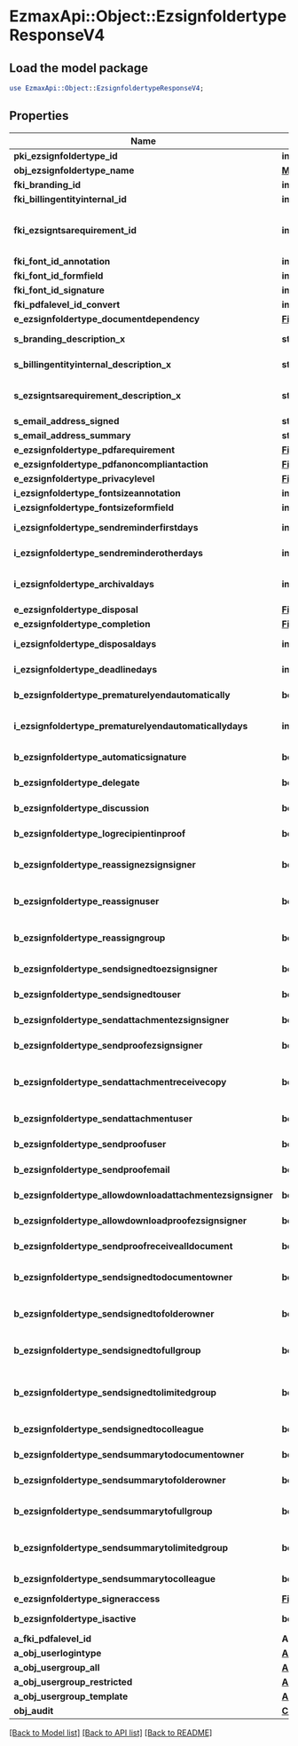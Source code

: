 # EzmaxApi::Object::EzsignfoldertypeResponseV4

## Load the model package
```perl
use EzmaxApi::Object::EzsignfoldertypeResponseV4;
```

## Properties
Name | Type | Description | Notes
------------ | ------------- | ------------- | -------------
**pki_ezsignfoldertype_id** | **int** | The unique ID of the Ezsignfoldertype. | 
**obj_ezsignfoldertype_name** | [**MultilingualEzsignfoldertypeName**](MultilingualEzsignfoldertypeName.md) |  | 
**fki_branding_id** | **int** | The unique ID of the Branding | 
**fki_billingentityinternal_id** | **int** | The unique ID of the Billingentityinternal. | [optional] 
**fki_ezsigntsarequirement_id** | **int** | The unique ID of the Ezsigntsarequirement.  Determine if a Time Stamping Authority should add a timestamp on each of the signature. Valid values:  |Value|Description| |-|-| |1|No. TSA Timestamping will requested. This will make all signatures a lot faster since no round-trip to the TSA server will be required. Timestamping will be made using eZsign server&#39;s time.| |2|Best effort. Timestamping from a Time Stamping Authority will be requested but is not mandatory. In the very improbable case it cannot be completed, the timestamping will be made using eZsign server&#39;s time. **Additional fee applies**| |3|Mandatory. Timestamping from a Time Stamping Authority will be requested and is mandatory. In the very improbable case it cannot be completed, the signature will fail and the user will be asked to retry. **Additional fee applies**| | [optional] 
**fki_font_id_annotation** | **int** | The unique ID of the Font | [optional] 
**fki_font_id_formfield** | **int** | The unique ID of the Font | [optional] 
**fki_font_id_signature** | **int** | The unique ID of the Font | [optional] 
**fki_pdfalevel_id_convert** | **int** | The unique ID of the Pdfalevel | [optional] 
**e_ezsignfoldertype_documentdependency** | [**FieldEEzsignfoldertypeDocumentdependency**](FieldEEzsignfoldertypeDocumentdependency.md) |  | [optional] 
**s_branding_description_x** | **string** | The Description of the Branding in the language of the requester | 
**s_billingentityinternal_description_x** | **string** | The description of the Billingentityinternal in the language of the requester | [optional] 
**s_ezsigntsarequirement_description_x** | **string** | The description of the Ezsigntsarequirement in the language of the requester | [optional] 
**s_email_address_signed** | **string** | The email address. | [optional] 
**s_email_address_summary** | **string** | The email address. | [optional] 
**e_ezsignfoldertype_pdfarequirement** | [**FieldEEzsignfoldertypePdfarequirement**](FieldEEzsignfoldertypePdfarequirement.md) |  | [optional] 
**e_ezsignfoldertype_pdfanoncompliantaction** | [**FieldEEzsignfoldertypePdfanoncompliantaction**](FieldEEzsignfoldertypePdfanoncompliantaction.md) |  | [optional] 
**e_ezsignfoldertype_privacylevel** | [**FieldEEzsignfoldertypePrivacylevel**](FieldEEzsignfoldertypePrivacylevel.md) |  | 
**i_ezsignfoldertype_fontsizeannotation** | **int** | Font size for annotations | [optional] 
**i_ezsignfoldertype_fontsizeformfield** | **int** | Font size for form fields | [optional] 
**i_ezsignfoldertype_sendreminderfirstdays** | **int** | The number of days before the the first reminder sending | [optional] 
**i_ezsignfoldertype_sendreminderotherdays** | **int** | The number of days after the first reminder sending | [optional] 
**i_ezsignfoldertype_archivaldays** | **int** | The number of days before the archival of Ezsignfolders created using this Ezsignfoldertype | 
**e_ezsignfoldertype_disposal** | [**FieldEEzsignfoldertypeDisposal**](FieldEEzsignfoldertypeDisposal.md) |  | 
**e_ezsignfoldertype_completion** | [**FieldEEzsignfoldertypeCompletion**](FieldEEzsignfoldertypeCompletion.md) |  | 
**i_ezsignfoldertype_disposaldays** | **int** | The number of days after the archival before the disposal of the Ezsignfolder | [optional] 
**i_ezsignfoldertype_deadlinedays** | **int** | The number of days to get all Ezsignsignatures | 
**b_ezsignfoldertype_prematurelyendautomatically** | **boolean** | Wheter if document will be ended prematurely after Ezsignfolder expires. | [optional] 
**i_ezsignfoldertype_prematurelyendautomaticallydays** | **int** | Number of days between Ezsignfolder expiration and automatic prematurely end of Ezsigndocuments. | [optional] 
**b_ezsignfoldertype_automaticsignature** | **boolean** | Whether we allow the automatic signature by an User | [optional] 
**b_ezsignfoldertype_delegate** | **boolean** | Wheter if delegation of signature is allowed to another user or not | [optional] 
**b_ezsignfoldertype_discussion** | **boolean** | Wheter if creating a new Discussion is allowed or not | [optional] 
**b_ezsignfoldertype_logrecipientinproof** | **boolean** | Whether we log recipient of signed document in proof | [optional] 
**b_ezsignfoldertype_reassignezsignsigner** | **boolean** | Wheter if Reassignment of signature is allowed by a signatory to another signatory or not | [optional] 
**b_ezsignfoldertype_reassignuser** | **boolean** | Wheter if Reassignment of signature is allowed by a user to a signatory or another user or not | [optional] 
**b_ezsignfoldertype_reassigngroup** | **boolean** | Wheter if Reassignment of signatures of the groups to which the user belongs is authorized by a user to himself | [optional] 
**b_ezsignfoldertype_sendsignedtoezsignsigner** | **boolean** | Whether we send an email to Ezsignsigner  when document is completed | [optional] 
**b_ezsignfoldertype_sendsignedtouser** | **boolean** | Whether we send an email to User who signed when document is completed | [optional] 
**b_ezsignfoldertype_sendattachmentezsignsigner** | **boolean** | Whether we send the Ezsigndocument in the email to Ezsignsigner | [optional] 
**b_ezsignfoldertype_sendproofezsignsigner** | **boolean** | Whether we send the proof in the email to Ezsignsigner | [optional] 
**b_ezsignfoldertype_sendattachmentreceivecopy** | **boolean** | Whether we send the Ezsigndocument in the email to Ezsignsigner or User when bEzsignfoldersignerassociationReceivecopy &#x3D; 1 | [optional] 
**b_ezsignfoldertype_sendattachmentuser** | **boolean** | Whether we send the Ezsigndocument in the email to User | [optional] 
**b_ezsignfoldertype_sendproofuser** | **boolean** | Whether we send the proof in the email to User | [optional] 
**b_ezsignfoldertype_sendproofemail** | **boolean** | Whether we send the proof in the email to external recipient | [optional] 
**b_ezsignfoldertype_allowdownloadattachmentezsignsigner** | **boolean** | Whether we allow the Ezsigndocument to be downloaded by an Ezsignsigner | [optional] 
**b_ezsignfoldertype_allowdownloadproofezsignsigner** | **boolean** | Whether we allow the proof to be downloaded by an Ezsignsigner | [optional] 
**b_ezsignfoldertype_sendproofreceivealldocument** | **boolean** | Whether we send the proof to user and Ezsignsigner who receive all documents. | [optional] 
**b_ezsignfoldertype_sendsignedtodocumentowner** | **boolean** | Whether we send the signed Ezsigndocument to the Ezsigndocument&#39;s owner | 
**b_ezsignfoldertype_sendsignedtofolderowner** | **boolean** | Whether we send the signed Ezsigndocument to the Ezsignfolder&#39;s owner | 
**b_ezsignfoldertype_sendsignedtofullgroup** | **boolean** | Whether we send the signed Ezsigndocument to the Usergroup that has acces to all Ezsignfolders | [optional] 
**b_ezsignfoldertype_sendsignedtolimitedgroup** | **boolean** | THIS FIELD WILL BE DELETED. Whether we send the signed Ezsigndocument to the Usergroup that has acces to only their own Ezsignfolders | [optional] 
**b_ezsignfoldertype_sendsignedtocolleague** | **boolean** | Whether we send the signed Ezsigndocument to the colleagues | 
**b_ezsignfoldertype_sendsummarytodocumentowner** | **boolean** | Whether we send the summary to the Ezsigndocument&#39;s owner | 
**b_ezsignfoldertype_sendsummarytofolderowner** | **boolean** | Whether we send the summary to the Ezsignfolder&#39;s owner | 
**b_ezsignfoldertype_sendsummarytofullgroup** | **boolean** | Whether we send the summary to the Usergroup that has acces to all Ezsignfolders | [optional] 
**b_ezsignfoldertype_sendsummarytolimitedgroup** | **boolean** | Whether we send the summary to the Usergroup that has acces to only their own Ezsignfolders | [optional] 
**b_ezsignfoldertype_sendsummarytocolleague** | **boolean** | Whether we send the summary to the colleagues | 
**e_ezsignfoldertype_signeraccess** | [**FieldEEzsignfoldertypeSigneraccess**](FieldEEzsignfoldertypeSigneraccess.md) |  | [optional] 
**b_ezsignfoldertype_isactive** | **boolean** | Whether the Ezsignfoldertype is active or not | 
**a_fki_pdfalevel_id** | **ARRAY[int]** |  | [optional] 
**a_obj_userlogintype** | [**ARRAY[UserlogintypeResponse]**](UserlogintypeResponse.md) |  | 
**a_obj_usergroup_all** | [**ARRAY[UsergroupResponse]**](UsergroupResponse.md) |  | [optional] 
**a_obj_usergroup_restricted** | [**ARRAY[UsergroupResponse]**](UsergroupResponse.md) |  | [optional] 
**a_obj_usergroup_template** | [**ARRAY[UsergroupResponse]**](UsergroupResponse.md) |  | [optional] 
**obj_audit** | [**CommonAudit**](CommonAudit.md) |  | 

[[Back to Model list]](../README.md#documentation-for-models) [[Back to API list]](../README.md#documentation-for-api-endpoints) [[Back to README]](../README.md)


